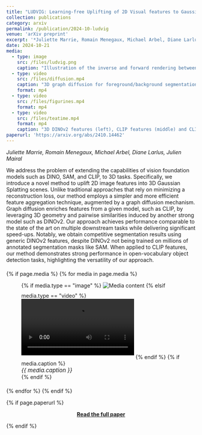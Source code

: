 ```yaml
---
title: "LUDVIG: Learning-free Uplifting of 2D Visual features to Gaussian Splatting scenes"
collection: publications
category: arxiv
permalink: /publication/2024-10-ludvig
venue: 'arXiv preprint'
excerpt: '*Juliette Marrie, Romain Menegaux, Michael Arbel, Diane Larlus, Julien Mairal*<br><br>This paper proposes an efficient, learning-free approach for transferring 2D visual representations into 3D Gaussian Splatting scenes.'
date: 2024-10-21
media:
  - type: image
    src: /files/ludvig.png
    caption: "Illustration of the inverse and forward rendering between 2D visual features (produced by DINOv2) and a 3D Gaussian Splatting scene. In the inverse rendering (or uplifting) phase, features are created for each 3D Gaussian by aggregating coarse 2D features over all viewing directions. For forward rendering, the 3D features are projected on any given viewing direction as in regular Gaussian Splatting."
  - type: video
    src: /files/diffusion.mp4
    caption: "3D graph diffusion for foreground/background segmentation. The 3D mask spreads to neighboring Gaussians with similar DINOv2 features."
    format: mp4
  - type: video
    src: /files/figurines.mp4
    format: mp4
  - type: video
    src: /files/teatime.mp4
    format: mp4
    caption: "3D DINOv2 features (left), CLIP features (middle) and CLIP relevancy with text prompts (right)."
paperurl: 'https://arxiv.org/abs/2410.14462'
---
```


*Juliette Marrie, Romain Menegaux, Michael Arbel, Diane Larlus, Julien Mairal*

We address the problem of extending the capabilities of vision foundation models such as DINO, SAM, and CLIP, to 3D tasks. Specifically, we introduce a novel method to uplift 2D image features into 3D Gaussian Splatting scenes. Unlike traditional approaches that rely on minimizing a reconstruction loss, our method employs a simpler and more efficient feature aggregation technique, augmented by a graph diffusion mechanism. Graph diffusion enriches features from a given model, such as CLIP, by leveraging 3D geometry and pairwise similarities induced by another strong model such as DINOv2. Our approach achieves performance comparable to the state of the art on multiple downstream tasks while delivering significant speed-ups. Notably, we obtain competitive segmentation results using generic DINOv2 features, despite DINOv2 not being trained on millions of annotated segmentation masks like SAM. When applied to CLIP features, our method demonstrates strong performance in open-vocabulary object detection tasks, highlighting the versatility of our approach. 


<div style="text-align: left; margin-top: 20px;">
  {% if page.media %}
    {% for media in page.media %}
      <figure style="margin-bottom: 20px;">
        {% if media.type == "image" %}
          <img src="{{ media.src }}" alt="Media content" style="max-width: 100%; margin-bottom: 10px;">
        {% elsif media.type == "video" %}
          <video controls loop style="max-width: 100%; margin-bottom: 10px;">
            <source src="{{ media.src }}" type="video/mp4">
            Your browser does not support the video tag.
          </video>
        {% endif %}
        {% if media.caption %}
          <figcaption style="font-size: 15px; font-style: italic; text-align: left;">
            {{ media.caption }}
          </figcaption>
        {% endif %}
      </figure>
    {% endfor %}
  {% endif %}
</div>

{% if page.paperurl %}
  <p style="text-align: center;"><strong><a href="{{ page.paperurl }}" target="_blank">Read the full paper</a></strong></p>
{% endif %}

